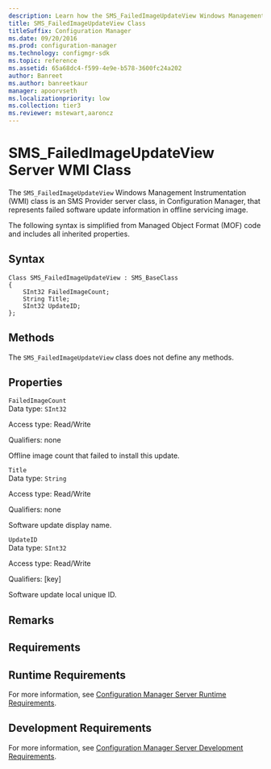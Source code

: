 ```yaml
---
description: Learn how the SMS_FailedImageUpdateView Windows Management Instrumentation (WMI) class is an SMS Provider server class, in Configuration Manager, that represents failed software update information in offline servicing image.
title: SMS_FailedImageUpdateView Class
titleSuffix: Configuration Manager
ms.date: 09/20/2016
ms.prod: configuration-manager
ms.technology: configmgr-sdk
ms.topic: reference
ms.assetid: 65a68dc4-f599-4e9e-b578-3600fc24a202
author: Banreet
ms.author: banreetkaur
manager: apoorvseth
ms.localizationpriority: low
ms.collection: tier3
ms.reviewer: mstewart,aaroncz 
---
```

# SMS_FailedImageUpdateView Server WMI Class
The `SMS_FailedImageUpdateView` Windows Management Instrumentation (WMI) class is an SMS Provider server class, in Configuration Manager, that represents failed software update information in offline servicing image.  

 The following syntax is simplified from Managed Object Format (MOF) code and includes all inherited properties.  

## Syntax  

```  
Class SMS_FailedImageUpdateView : SMS_BaseClass  
{  
    SInt32 FailedImageCount;  
    String Title;  
    SInt32 UpdateID;  
};  
```  

## Methods  
 The `SMS_FailedImageUpdateView` class does not define any methods.  

## Properties  
 `FailedImageCount`  
 Data type: `SInt32`  

 Access type: Read/Write  

 Qualifiers: none  

 Offline image count that failed to install this update.  

 `Title`  
 Data type: `String`  

 Access type: Read/Write  

 Qualifiers: none  

 Software update display name.  

 `UpdateID`  
 Data type: `SInt32`  

 Access type: Read/Write  

 Qualifiers: [key]  

 Software update local unique ID.  

## Remarks  

## Requirements  

## Runtime Requirements  
 For more information, see [Configuration Manager Server Runtime Requirements](../../../develop/core/reqs/server-runtime-requirements.md).  

## Development Requirements  
 For more information, see [Configuration Manager Server Development Requirements](../../../develop/core/reqs/server-development-requirements.md).
